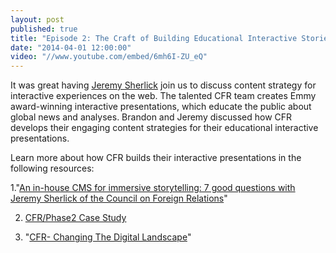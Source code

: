 ```yaml
---
layout: post
published: true
title: "Episode 2: The Craft of Building Educational Interactive Stories "
date: "2014-04-01 12:00:00"
video: "//www.youtube.com/embed/6mh6I-ZU_eQ"
---
```


It was great having [Jeremy Sherlick](http://www.cfr.org/experts/world/jeremy-sherlick/b12974) join us to discuss content strategy for interactive experiences on the web. The talented CFR team creates Emmy award-winning interactive presentations, which educate the public about global news and analyses. Brandon and Jeremy discussed how CFR develops their engaging content strategies for their educational interactive presentations. 

Learn more about how CFR builds their interactive presentations in the following resources:

1."[An in-house CMS for immersive storytelling: 7 good questions with Jeremy Sherlick of the Council on Foreign Relations](http://bit.ly/1dLbJg0)"

2. [CFR/Phase2 Case Study](http://www.phase2technology.com/client/council-on-foreign-relations/)

2. "[CFR- Changing The Digital Landscape](http://www.phase2technology.com/blog/council-on-foreign-relations-leading-the-way-with-in-house-interactive-publishing-tools/)"